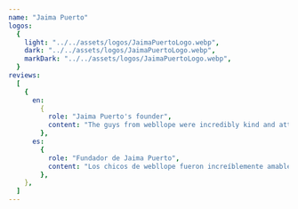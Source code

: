 ```yaml
---
name: "Jaima Puerto"
logos:
  {
    light: "../../assets/logos/JaimaPuertoLogo.webp",
    dark: "../../assets/logos/JaimaPuertoLogo.webp",
    markDark: "../../assets/logos/JaimaPuertoLogo.webp",
  }
reviews:
  [
    {
      en:
        {
          role: "Jaima Puerto's founder",
          content: "The guys from webllope were incredibly kind and attentive to all my wishes for the website. They were concerned at all times to fulfill our wishes and adding several suggestions to improve our digital marketing.",
        },
      es:
        {
          role: "Fundador de Jaima Puerto",
          content: "Los chicos de webllope fueron increíblemente amables y atentos con todos mis deseos para la página web. Se preocuparon en todo momento por cumplir nuestros deseos y añadiendo varias sugerencias para mejorar nuestro marketing digital.",
        },
    },
  ]
---
```

